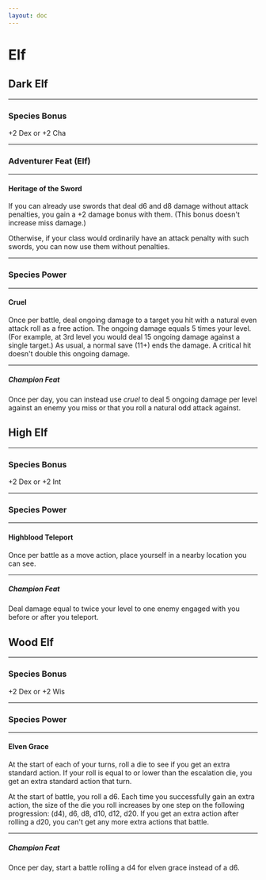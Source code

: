 ```yaml
---
layout: doc
---
```

# Elf

## Dark Elf

---

### Species Bonus

+2 Dex or +2 Cha

---

### Adventurer Feat (Elf)

---

#### Heritage of the Sword

If you can already use swords that deal d6 and d8 damage without attack penalties, you gain a +2 damage bonus with them. (This bonus doesn't increase miss damage.)

Otherwise, if your class would ordinarily have an attack penalty with such swords, you can now use them without penalties.

---

### Species Power

---

#### Cruel

Once per battle, deal ongoing damage to a target you hit with a natural even attack roll as a free action. The ongoing damage equals 5 times your level. (For example, at 3rd level you would deal 15 ongoing damage against a single target.) As usual, a normal save (11+) ends the damage. A critical hit doesn't double this ongoing damage.

---

##### Champion Feat

Once per day, you can instead use _cruel_ to deal 5 ongoing damage per level against an enemy you miss or that you roll a natural odd attack against.

## High Elf

---

### Species Bonus

+2 Dex or +2 Int

---

### Species Power

---

#### Highblood Teleport

Once per battle as a move action, place yourself in a nearby location you can see.

---

##### Champion Feat

Deal damage equal to twice your level to one enemy engaged with you before or after you teleport.

## Wood Elf

---

### Species Bonus

+2 Dex or +2 Wis

---

### Species Power

---

#### Elven Grace

At the start of each of your turns, roll a die to see if you get an extra standard action. If your roll is equal to or lower than the escalation die, you get an extra standard action that turn.

At the start of battle, you roll a d6. Each time you successfully gain an extra action, the size of the die you roll increases by one step on the following progression: (d4), d6, d8, d10, d12, d20. If you get an extra action after rolling a d20, you can't get any more extra actions that battle.

---

##### Champion Feat

Once per day, start a battle rolling a d4 for elven grace instead of a d6.
